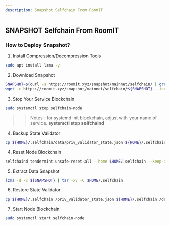 ```yaml
---
description: Snapshot Selfchain From RoomIT
---
```




## SNAPSHOT Selfchain From RoomIT


### How to Deploy Snapshot?


1. Install Compression/Decompression Tools
```bash
sudo apt install lzma -y
```

2. Download Snapshot
```bash
SNAPSHOT=$(curl -s https://roomit.xyz/snapshot/mainnet/selfchain/ | grep -i "<a href=" | grep lzma | grep -v md5sum | awk -F"=" '{print $2}' |  sed 's/"//g' | sed "s/>//g" | sed "s/ //g")
wget -c https://roomit.xyz/snapshot/mainnet/selfchain/${SNAPSHOT} --inet4-only
```

3. Stop Your Service Blockchain
```bash
sudo systemctl stop selfchain-node
```
>> Notes : for systemd init blockchain, adjust with your name of service. __systemctl stop selfchaind__

4. Backup State Validator
```bash
cp ${HOME}/.selfchain/data/priv_validator_state.json ${HOME}/.selfchain/priv_validator_state.json
```

4. Reset Node Blockchain
```bash
selfchaind tendermint unsafe-reset-all --home $HOME/.selfchain --keep-addr-book
```

5. Extract Data Snapshot
```bash
lzma -d -c ${SNAPSHOT} | tar -xv -C $HOME/.selfchain 
```

6. Restore State Validator
```bash
cp ${HOME}/.selfchain /priv_validator_state.json ${HOME}/.selfchain /data/priv_validator_state.json
```

7. Start Node Blockchain
```bash
sudo systemctl start selfchain-node
```